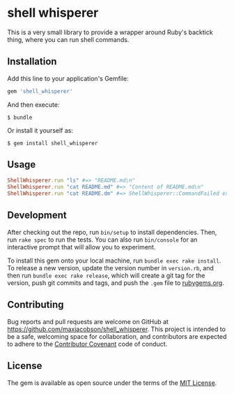 # shell whisperer

This is a very small library to provide a wrapper around Ruby's backtick thing,
where you can run shell commands.

## Installation

Add this line to your application's Gemfile:

```ruby
gem 'shell_whisperer'
```

And then execute:

    $ bundle

Or install it yourself as:

    $ gem install shell_whisperer

## Usage

```ruby
ShellWhisperer.run "ls" #=> "README.md\n"
ShellWhisperer.run "cat README.md" #=> "Content of README.md\n"
ShellWhisperer.run "cat README.dm" #=> ShellWhisperer::CommandFailed exception with message "cat: README.dm: No such file or directory"
```

## Development

After checking out the repo, run `bin/setup` to install dependencies. Then, run
`rake spec` to run the tests. You can also run `bin/console` for an interactive
prompt that will allow you to experiment.

To install this gem onto your local machine, run `bundle exec rake install`. To 
release a new version, update the version number in `version.rb`, and then run
`bundle exec rake release`, which will create a git tag for the version, push
git commits and tags, and push the `.gem` file to
[rubygems.org](https://rubygems.org).

## Contributing

Bug reports and pull requests are welcome on GitHub at
https://github.com/maxjacobson/shell_whisperer. This project is intended to be a
safe, welcoming space for collaboration, and contributors are expected to adhere
to the [Contributor Covenant](http://contributor-covenant.org) code of conduct.


## License

The gem is available as open source under the terms of the
[MIT License](http://opensource.org/licenses/MIT).
